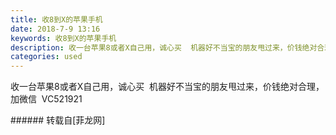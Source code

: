 ```yaml
---
title: 收8到X的苹果手机
date: 2018-7-9 13:16
keywords: 收8到X的苹果手机
description: 收一台苹果8或者X自己用，诚心买  机器好不当宝的朋友甩过来，价钱绝对合理，加微信  VC521921
categories: used
---
```

<td class="t_f" id="postmessage_1494475">

收一台苹果8或者X自己用，诚心买  机器好不当宝的朋友甩过来，价钱绝对合理，加微信  VC521921<br/>
</td>
###### 转载自[菲龙网]